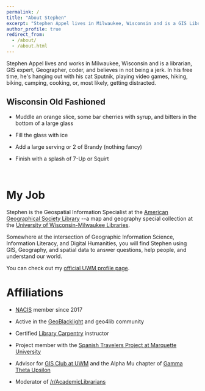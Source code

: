 ```yaml
---
permalink: /
title: "About Stephen"
excerpt: "Stephen Appel lives in Milwaukee, Wisconsin and is a GIS Librarian, hiker, coder, gamer, and gardner."
author_profile: true
redirect_from: 
  - /about/
  - /about.html
---
```


Stephen Appel lives and works in Milwaukee, Wisconsin and is a librarian, GIS expert, Geographer, coder, and believes in not being a jerk. In his free time, he's hanging out with his cat Sputnik, playing video games, hiking, biking, camping, cooking, or, most likely, getting distracted.

## Wisconsin Old Fashioned

* Muddle an orange slice, some bar cherries with syrup, and bitters in the bottom of a large glass

* Fill the glass with ice

* Add a large serving or 2 of Brandy (nothing fancy)

* Finish with a splash of 7-Up or Squirt

<br>

My Job
======

Stephen is the Geospatial Information Specialist at the [American Geographical Society Library](https://www.uwm.edu/libraries/agsl)
--a map and geography special collection at the [University of Wisconsin-Milwaukee Libraries](https://www.uwm.edu/libraries).

Somewhere at the intersection of Geographic Information Science, Information Literacy, and Digital Humanities, you will find Stephen using GIS, Geography, and spatial data to answer questions, help people, and understand our world.

You can check out my [official UWM profile page](https://uwm.edu/libraries/people/appel-stephen/).

Affiliations
======

* [NACIS](www.nacis.org) member since 2017

* Active in the [GeoBlacklight](https://geoblacklight.org/) and geo4lib community

* Certified [Library Carpentry](https://carpentries.org/) instructor

* Project member with the [Spanish Travelers Project at Marquette University](spanishtravelers.com)

* Advisor for [GIS Club at UWM](https://www.facebook.com/groups/31093391757/) and the Alpha Mu chapter of [Gamma Theta Upsilon](https://gammathetaupsilon.org/)

* Moderator of [/r/AcademicLibrarians](https://www.reddit.com/r/AcademicLibrarians/)
